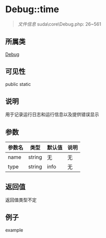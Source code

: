 # Debug::time

> *文件信息* suda\core\Debug.php: 26~561
## 所属类 

[Debug](../Debug.md)

## 可见性

  public  static
## 说明

用于记录运行日志和运行信息以及提供错误显示

## 参数

| 参数名 | 类型 | 默认值 | 说明 |
|--------|-----|-------|-------|
| name |  string | 无 | 无 |
| type |  string | info | 无 |

## 返回值
返回值类型不定

## 例子

example